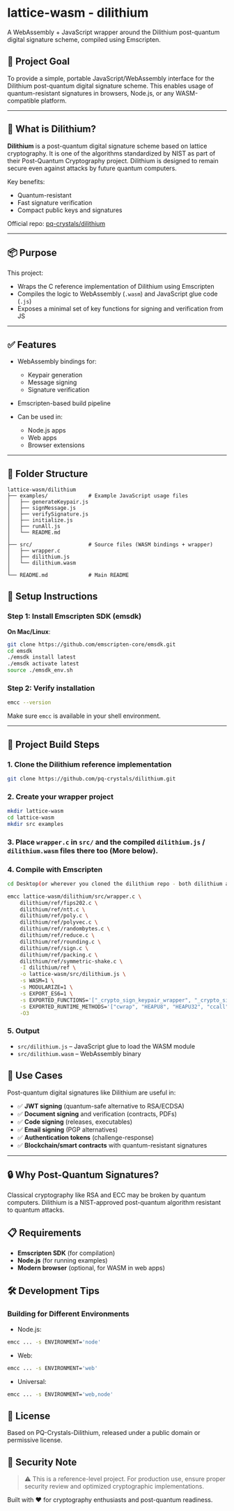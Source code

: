 # lattice-wasm - dilithium

A WebAssembly + JavaScript wrapper around the Dilithium post-quantum digital signature scheme, compiled using Emscripten.

## 📌 Project Goal

To provide a simple, portable JavaScript/WebAssembly interface for the Dilithium post-quantum digital signature scheme. This enables usage of quantum-resistant signatures in browsers, Node.js, or any WASM-compatible platform.

---

## 🔐 What is Dilithium?

**Dilithium** is a post-quantum digital signature scheme based on lattice cryptography. It is one of the algorithms standardized by NIST as part of their Post-Quantum Cryptography project. Dilithium is designed to remain secure even against attacks by future quantum computers.

Key benefits:

-   Quantum-resistant
-   Fast signature verification
-   Compact public keys and signatures

Official repo: [pq-crystals/dilithium](https://github.com/pq-crystals/dilithium)

---

## 📦 Purpose

This project:

-   Wraps the C reference implementation of Dilithium using Emscripten
-   Compiles the logic to WebAssembly (`.wasm`) and JavaScript glue code (`.js`)
-   Exposes a minimal set of key functions for signing and verification from JS

---

## ✅ Features

-   WebAssembly bindings for:

    -   Keypair generation
    -   Message signing
    -   Signature verification

-   Emscripten-based build pipeline
-   Can be used in:

    -   Node.js apps
    -   Web apps
    -   Browser extensions

---

## 📁 Folder Structure

```
lattice-wasm/dilithium
├── examples/             # Example JavaScript usage files
│   ├── generateKeypair.js
│   ├── signMessage.js
│   ├── verifySignature.js
│   ├── initialize.js
│   ├── runAll.js
│   └── README.md
│
├── src/                  # Source files (WASM bindings + wrapper)
│   ├── wrapper.c
│   ├── dilithium.js
│   └── dilithium.wasm
│
└── README.md             # Main README
```

## 🔧 Setup Instructions

### Step 1: Install Emscripten SDK (emsdk)

**On Mac/Linux**:

```bash
git clone https://github.com/emscripten-core/emsdk.git
cd emsdk
./emsdk install latest
./emsdk activate latest
source ./emsdk_env.sh
```

### Step 2: Verify installation

```bash
emcc --version
```

Make sure `emcc` is available in your shell environment.

---

## 🧱 Project Build Steps

### 1. Clone the Dilithium reference implementation

```bash
git clone https://github.com/pq-crystals/dilithium.git
```

### 2. Create your wrapper project

```bash
mkdir lattice-wasm
cd lattice-wasm
mkdir src examples
```

### 3. Place `wrapper.c` in `src/` and the compiled `dilithium.js` / `dilithium.wasm` files there too (More below).

### 4. Compile with Emscripten

```bash
cd Desktop(or wherever you cloned the dilithium repo - both dilithium and lattice-wasm should be in the same directory)

emcc lattice-wasm/dilithium/src/wrapper.c \
    dilithium/ref/fips202.c \
    dilithium/ref/ntt.c \
    dilithium/ref/poly.c \
    dilithium/ref/polyvec.c \
    dilithium/ref/randombytes.c \
    dilithium/ref/reduce.c \
    dilithium/ref/rounding.c \
    dilithium/ref/sign.c \
    dilithium/ref/packing.c \
    dilithium/ref/symmetric-shake.c \
    -I dilithium/ref \
    -o lattice-wasm/src/dilithium.js \
    -s WASM=1 \
    -s MODULARIZE=1 \
    -s EXPORT_ES6=1 \
    -s EXPORTED_FUNCTIONS='["_crypto_sign_keypair_wrapper", "_crypto_sign_wrapper", "_crypto_verify_wrapper", "_malloc", "_free"]' \
    -s EXPORTED_RUNTIME_METHODS='["cwrap", "HEAPU8", "HEAPU32", "ccall"]' \
    -O3
```

### 5. Output

-   `src/dilithium.js` – JavaScript glue to load the WASM module
-   `src/dilithium.wasm` – WebAssembly binary

## 🚀 Use Cases

Post-quantum digital signatures like Dilithium are useful in:

-   ✅ **JWT signing** (quantum-safe alternative to RSA/ECDSA)
-   ✅ **Document signing** and verification (contracts, PDFs)
-   ✅ **Code signing** (releases, executables)
-   ✅ **Email signing** (PGP alternatives)
-   ✅ **Authentication tokens** (challenge-response)
-   ✅ **Blockchain/smart contracts** with quantum-resistant signatures

---

## 🔒 Why Post-Quantum Signatures?

Classical cryptography like RSA and ECC may be broken by quantum computers. Dilithium is a NIST-approved post-quantum algorithm resistant to quantum attacks.

## 📋 Requirements

-   **Emscripten SDK** (for compilation)
-   **Node.js** (for running examples)
-   **Modern browser** (optional, for WASM in web apps)

## 🛠️ Development Tips

### Building for Different Environments

-   Node.js:

```bash
emcc ... -s ENVIRONMENT='node'
```

-   Web:

```bash
emcc ... -s ENVIRONMENT='web'
```

-   Universal:

```bash
emcc ... -s ENVIRONMENT='web,node'
```

## 📁 License

Based on PQ-Crystals-Dilithium, released under a public domain or permissive license.

## 🔐 Security Note

> ⚠️ This is a reference-level project. For production use, ensure proper security review and optimized cryptographic implementations.

Built with ❤️ for cryptography enthusiasts and post-quantum readiness.
